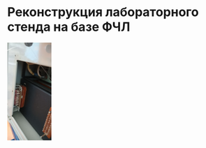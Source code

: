 # Реконструкция лабораторного стенда на базе ФЧЛ

[](https://github.com/user/repo/blob/branch/other_file.md)

[<img src="https://raw.githubusercontent.com/Right99fg/Right99fg.github.io/main/photo_2023-06-15_17-16-34.jpg" width="20%" height="20%" title="Вид спереди">](https://raw.githubusercontent.com/Right99fg/Right99fg.github.io/main/photo_2023-06-15_17-16-34.jpg)
